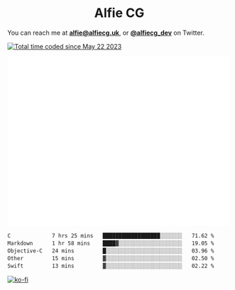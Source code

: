 <h1 align="center">Alfie CG</h1>

You can reach me at **alfie@alfiecg.uk**, or **[@alfiecg_dev](https://twitter.com/alfiecg_dev)** on Twitter.

<a href="https://wakatime.com/@61592169-b9cf-4af8-b6fa-8ac7d4369b01"><img src="https://wakatime.com/badge/user/61592169-b9cf-4af8-b6fa-8ac7d4369b01.svg" alt="Total time coded since May 22 2023" /></a>


<img align="center" src="/github-metrics.svg" alt="Metrics" width="500">

 <!--[![GitHub Streak](https://streak-stats.demolab.com/?user=alfiecg24)](https://git.io/streak-stats)-->

<!--START_SECTION:waka-->

```txt
C             7 hrs 25 mins   ██████████████████░░░░░░░   71.62 %
Markdown      1 hr 58 mins    ████▓░░░░░░░░░░░░░░░░░░░░   19.05 %
Objective-C   24 mins         █░░░░░░░░░░░░░░░░░░░░░░░░   03.96 %
Other         15 mins         ▓░░░░░░░░░░░░░░░░░░░░░░░░   02.50 %
Swift         13 mins         ▓░░░░░░░░░░░░░░░░░░░░░░░░   02.22 %
```

<!--END_SECTION:waka-->

[![ko-fi](https://ko-fi.com/img/githubbutton_sm.svg)](https://ko-fi.com/M4M5R3BHU)
